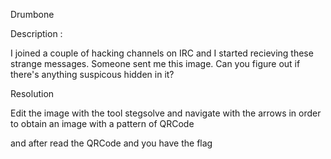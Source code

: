 Drumbone

Description :

I joined a couple of hacking channels on IRC and I started recieving these strange messages. Someone sent me this image. Can you figure out if there's anything suspicous hidden in it?

Resolution

Edit the image with the tool stegsolve and navigate with the arrows in order to obtain an image with a pattern of QRCode

and after read the QRCode and you have the flag